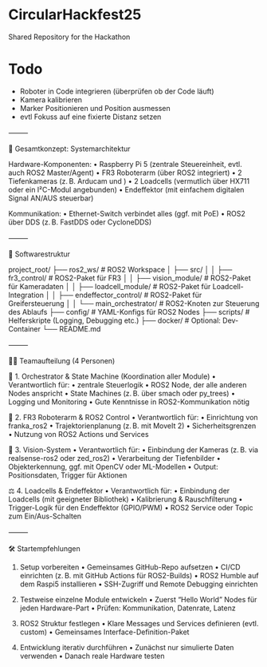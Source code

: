 # CircularHackfest25
Shared Repository for the Hackathon

# Todo
- Roboter in Code integrieren (überprüfen ob der Code läuft)
- Kamera kalibrieren
- Marker Positionieren und Position ausmessen
- evtl Fokuss auf eine fixierte Distanz setzen

⸻

🔧 Gesamtkonzept: Systemarchitektur

Hardware-Komponenten:
	•	Raspberry Pi 5 (zentrale Steuereinheit, evtl. auch ROS2 Master/Agent)
	•	FR3 Roboterarm (über ROS2 integriert)
	•	2 Tiefenkameras (z. B. Arducam und )
	•	2 Loadcells (vermutlich über HX711 oder ein I²C-Modul angebunden)
	•	Endeffektor (mit einfachem digitalen Signal AN/AUS steuerbar)

Kommunikation:
	•	Ethernet-Switch verbindet alles (ggf. mit PoE)
	•	ROS2 über DDS (z. B. FastDDS oder CycloneDDS)

⸻

📁 Softwarestruktur

project_root/
├── ros2_ws/                  # ROS2 Workspace
│   ├── src/
│   │   ├── fr3_control/      # ROS2-Paket für FR3
│   │   ├── vision_module/    # ROS2-Paket für Kameradaten
│   │   ├── loadcell_module/  # ROS2-Paket für Loadcell-Integration
│   │   ├── endeffector_control/ # ROS2-Paket für Greifersteuerung
│   │   └── main_orchestrator/   # ROS2-Knoten zur Steuerung des Ablaufs
├── config/                   # YAML-Konfigs für ROS2 Nodes
├── scripts/                  # Helferskripte (Logging, Debugging etc.)
├── docker/                   # Optional: Dev-Container
└── README.md


⸻

👨‍💻 Teamaufteilung (4 Personen)

🧠 1. Orchestrator & State Machine (Koordination aller Module)
	•	Verantwortlich für:
	•	zentrale Steuerlogik
	•	ROS2 Node, der alle anderen Nodes anspricht
	•	State Machines (z. B. über smach oder py_trees)
	•	Logging und Monitoring
	•	Gute Kenntnisse in ROS2-Kommunikation nötig

🤖 2. FR3 Roboterarm & ROS2 Control
	•	Verantwortlich für:
	•	Einrichtung von franka_ros2
	•	Trajektorienplanung (z. B. mit MoveIt 2)
	•	Sicherheitsgrenzen
	•	Nutzung von ROS2 Actions und Services

🎥 3. Vision-System
	•	Verantwortlich für:
	•	Einbindung der Kameras (z. B. via realsense-ros2 oder zed_ros2)
	•	Verarbeitung der Tiefenbilder
	•	Objekterkennung, ggf. mit OpenCV oder ML-Modellen
	•	Output: Positionsdaten, Trigger für Aktionen

⚖️ 4. Loadcells & Endeffektor
	•	Verantwortlich für:
	•	Einbindung der Loadcells (mit geeigneter Bibliothek)
	•	Kalibrierung & Rauschfilterung
	•	Trigger-Logik für den Endeffektor (GPIO/PWM)
	•	ROS2 Service oder Topic zum Ein/Aus-Schalten

⸻

🛠️ Startempfehlungen

1. Setup vorbereiten
	•	Gemeinsames GitHub-Repo aufsetzen
	•	CI/CD einrichten (z. B. mit GitHub Actions für ROS2-Builds)
	•	ROS2 Humble auf dem Raspi5 installieren
	•	SSH-Zugriff und Remote Debugging einrichten

2. Testweise einzelne Module entwickeln
	•	Zuerst “Hello World” Nodes für jeden Hardware-Part
	•	Prüfen: Kommunikation, Datenrate, Latenz

3. ROS2 Struktur festlegen
	•	Klare Messages und Services definieren (evtl. custom)
	•	Gemeinsames Interface-Definition-Paket

4. Entwicklung iterativ durchführen
	•	Zunächst nur simulierte Daten verwenden
	•	Danach reale Hardware testen